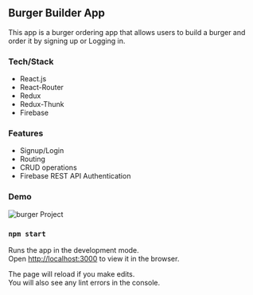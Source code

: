 ## Burger Builder App 

This app is a burger ordering app that allows users to build a burger and order it by signing up or Logging in. 

### Tech/Stack

- React.js
- React-Router
- Redux
- Redux-Thunk
- Firebase

### Features

- Signup/Login
- Routing
- CRUD operations 
- Firebase REST API Authentication 

### Demo

![burger Project](https://user-images.githubusercontent.com/34722096/108782151-ad38e880-7530-11eb-9115-baf691814ed7.gif)

### `npm start`

Runs the app in the development mode.<br>
Open [http://localhost:3000](http://localhost:3000) to view it in the browser.

The page will reload if you make edits.<br>
You will also see any lint errors in the console.
